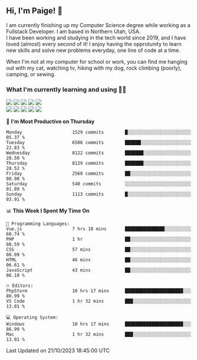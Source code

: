## Hi, I'm Paige! :vulcan_salute:

I am currently finishing up my Computer Science degree while working as a Fullstack Developer. I am based in Northern Utah, USA. \
I have been working and studying in the tech world since 2019, and I have loved (almost) every second of it! I enjoy having the opprotunity to learn new skills and solve new problems everyday, one line of code at a time.  

When I'm not at my computer for school or work, you can find me hanging out with my cat, watching tv, hiking with my dog, rock climbing (poorly), camping, or sewing.  

### What I'm currently learning and using :woman_technologist:
![](https://img.shields.io/badge/Laravel-FF2D20?style=for-the-badge&logo=laravel&logoColor=white) 
![](https://img.shields.io/badge/PHP-777BB4?style=for-the-badge&logo=php&logoColor=white)
![](https://img.shields.io/badge/Vue.js-35495E?style=for-the-badge&logo=vuedotjs&logoColor=4FC08D) 
![](https://img.shields.io/badge/MySQL-005C84?style=for-the-badge&logo=mysql&logoColor=white) 
![](https://img.shields.io/badge/Tailwind_CSS-38B2AC?style=for-the-badge&logo=tailwind-css&logoColor=white) \
![](https://img.shields.io/badge/Python-FFD43B?style=for-the-badge&logo=python&logoColor=blue)
![](https://img.shields.io/badge/Django-092E20?style=for-the-badge&logo=django&logoColor=green)
![](https://img.shields.io/badge/Kotlin-0095D5?&style=for-the-badge&logo=kotlin&logoColor=white)
![](https://img.shields.io/badge/Java-ED8B00?style=for-the-badge&logo=java&logoColor=white)
![](https://img.shields.io/badge/Haskell-5D4F85?style=for-the-badge&logo=haskell&logoColor=white) 

<!--START_SECTION:waka-->
📅 **I'm Most Productive on Thursday** 

```text
Monday                   1529 commits        █░░░░░░░░░░░░░░░░░░░░░░░░   05.37 % 
Tuesday                  6506 commits        ██████░░░░░░░░░░░░░░░░░░░   22.83 % 
Wednesday                8122 commits        ███████░░░░░░░░░░░░░░░░░░   28.50 % 
Thursday                 8129 commits        ███████░░░░░░░░░░░░░░░░░░   28.52 % 
Friday                   2560 commits        ██░░░░░░░░░░░░░░░░░░░░░░░   08.98 % 
Saturday                 540 commits         ░░░░░░░░░░░░░░░░░░░░░░░░░   01.89 % 
Sunday                   1113 commits        █░░░░░░░░░░░░░░░░░░░░░░░░   03.91 % 
```


📊 **This Week I Spent My Time On** 

```text
💬 Programming Languages: 
Vue.js                   7 hrs 10 mins       ███████████████░░░░░░░░░░   60.74 % 
PHP                      1 hr                ██░░░░░░░░░░░░░░░░░░░░░░░   08.59 % 
CSS                      57 mins             ██░░░░░░░░░░░░░░░░░░░░░░░   08.09 % 
HTML                     46 mins             ██░░░░░░░░░░░░░░░░░░░░░░░   06.61 % 
JavaScript               43 mins             ██░░░░░░░░░░░░░░░░░░░░░░░   06.10 % 

🔥 Editors: 
PhpStorm                 10 hrs 17 mins      ██████████████████████░░░   86.99 % 
VS Code                  1 hr 32 mins        ███░░░░░░░░░░░░░░░░░░░░░░   13.01 % 

💻 Operating System: 
Windows                  10 hrs 17 mins      ██████████████████████░░░   86.99 % 
Mac                      1 hr 32 mins        ███░░░░░░░░░░░░░░░░░░░░░░   13.01 % 
```


 Last Updated on 21/10/2023 18:45:00 UTC
<!--END_SECTION:waka-->
